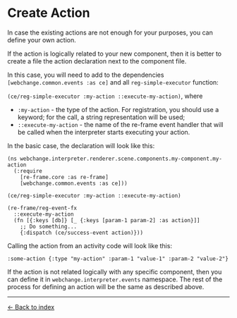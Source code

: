 # Create Action

In case the existing actions are not enough for your purposes, you can define your own action.

If the action is logically related to your new component, then it is better to create a file the action declaration next to the component file.

In this case, you will need to add to the dependencies `[webchange.common.events :as ce]` and all `reg-simple-executor` function:

`(ce/reg-simple-executor :my-action ::execute-my-action)`, where

- `:my-action` - the type of the action. For registration, you should use a keyword; for the call, a string representation will be used;
- `::execute-my-action` - the name of the re-frame event handler that will be called when the interpreter starts executing your action.

In the basic case, the declaration will look like this:

```
(ns webchange.interpreter.renderer.scene.components.my-component.my-action
  (:require
    [re-frame.core :as re-frame]
    [webchange.common.events :as ce]))

(ce/reg-simple-executor :my-action ::execute-my-action)

(re-frame/reg-event-fx
  ::execute-my-action
  (fn [{:keys [db]} [_ {:keys [param-1 param-2] :as action}]]
    ;; Do something...
    {:dispatch (ce/success-event action)}))
```

Calling the action from an activity code will look like this:

```
:some-action {:type "my-action" :param-1 "value-1" :param-2 "value-2"}
```

If the action is not related logically with any specific component, then you can define it in `webchange.interpreter.events` namespace.
The rest of the process for defining an action will be the same as described above.

---

[← Back to index](../../index.md)
